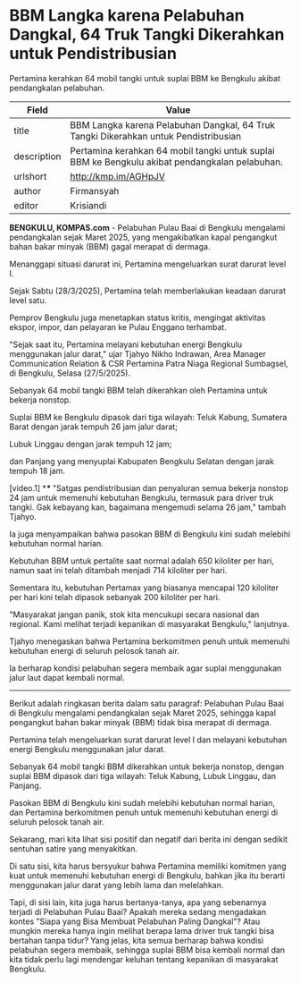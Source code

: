 # BBM Langka karena Pelabuhan Dangkal, 64 Truk Tangki Dikerahkan untuk Pendistribusian

Pertamina kerahkan 64 mobil tangki untuk suplai BBM ke Bengkulu akibat pendangkalan pelabuhan.

| Field       | Value                                                       |
|-------------|-------------------------------------------------------------|
| title       | BBM Langka karena Pelabuhan Dangkal, 64 Truk Tangki Dikerahkan untuk Pendistribusian |
| description | Pertamina kerahkan 64 mobil tangki untuk suplai BBM ke Bengkulu akibat pendangkalan pelabuhan. |
| urlshort    | http://kmp.im/AGHpJV |
| author      | Firmansyah |
| editor      | Krisiandi |

**BENGKULU, KOMPAS.com** - Pelabuhan Pulau Baai di Bengkulu mengalami pendangkalan sejak Maret 2025, yang mengakibatkan kapal pengangkut bahan bakar minyak (BBM) gagal merapat di dermaga.

Menanggapi situasi darurat ini, Pertamina mengeluarkan surat darurat level I.

Sejak Sabtu (28/3/2025), Pertamina telah memberlakukan keadaan darurat level satu.

Pemprov Bengkulu juga menetapkan status kritis, mengingat aktivitas ekspor, impor, dan pelayaran ke Pulau Enggano terhambat.

\"Sejak saat itu, Pertamina melayani kebutuhan energi Bengkulu menggunakan jalur darat,\" ujar Tjahyo Nikho Indrawan, Area Manager Communication Relation & CSR Pertamina Patra Niaga Regional Sumbagsel, di Bengkulu, Selasa (27/5/2025).

Sebanyak 64 mobil tangki BBM telah dikerahkan oleh Pertamina untuk bekerja nonstop.

Suplai BBM ke Bengkulu dipasok dari tiga wilayah: Teluk Kabung, Sumatera Barat dengan jarak tempuh 26 jam jalur darat;

Lubuk Linggau dengan jarak tempuh 12 jam;

dan Panjang yang menyuplai Kabupaten Bengkulu Selatan dengan jarak tempuh 18 jam.

\[video.1\] ****\****
\"Satgas pendistribusian dan penyaluran semua bekerja nonstop 24 jam untuk memenuhi kebutuhan Bengkulu, termasuk para driver truk tangki. Gak kebayang kan, bagaimana mengemudi selama 26 jam,\" tambah Tjahyo.

Ia juga menyampaikan bahwa pasokan BBM di Bengkulu kini sudah melebihi kebutuhan normal harian.

Kebutuhan BBM untuk pertalite saat normal adalah 650 kiloliter per hari, namun saat ini telah ditambah menjadi 714 kiloliter per hari.

Sementara itu, kebutuhan Pertamax yang biasanya mencapai 120 kiloliter per hari kini telah dipasok sebanyak 200 kiloliter per hari.

\"Masyarakat jangan panik, stok kita mencukupi secara nasional dan regional. Kami melihat terjadi kepanikan di masyarakat Bengkulu,\" lanjutnya.

Tjahyo menegaskan bahwa Pertamina berkomitmen penuh untuk memenuhi kebutuhan energi di seluruh pelosok tanah air.

Ia berharap kondisi pelabuhan segera membaik agar suplai menggunakan jalur laut dapat kembali normal.

---
Berikut adalah ringkasan berita dalam satu paragraf: Pelabuhan Pulau Baai di Bengkulu mengalami pendangkalan sejak Maret 2025, sehingga kapal pengangkut bahan bakar minyak (BBM) tidak bisa merapat di dermaga.

 Pertamina telah mengeluarkan surat darurat level I dan melayani kebutuhan energi Bengkulu menggunakan jalur darat.

 Sebanyak 64 mobil tangki BBM dikerahkan untuk bekerja nonstop, dengan suplai BBM dipasok dari tiga wilayah: Teluk Kabung, Lubuk Linggau, dan Panjang.

 Pasokan BBM di Bengkulu kini sudah melebihi kebutuhan normal harian, dan Pertamina berkomitmen penuh untuk memenuhi kebutuhan energi di seluruh pelosok tanah air.



Sekarang, mari kita lihat sisi positif dan negatif dari berita ini dengan sedikit sentuhan satire yang menyakitkan.

 Di satu sisi, kita harus bersyukur bahwa Pertamina memiliki komitmen yang kuat untuk memenuhi kebutuhan energi di Bengkulu, bahkan jika itu berarti menggunakan jalur darat yang lebih lama dan melelahkan.

 Tapi, di sisi lain, kita juga harus bertanya-tanya, apa yang sebenarnya terjadi di Pelabuhan Pulau Baai? Apakah mereka sedang mengadakan kontes "Siapa yang Bisa Membuat Pelabuhan Paling Dangkal"? Atau mungkin mereka hanya ingin melihat berapa lama driver truk tangki bisa bertahan tanpa tidur? Yang jelas, kita semua berharap bahwa kondisi pelabuhan segera membaik, sehingga suplai BBM bisa kembali normal dan kita tidak perlu lagi mendengar keluhan tentang kepanikan di masyarakat Bengkulu.
